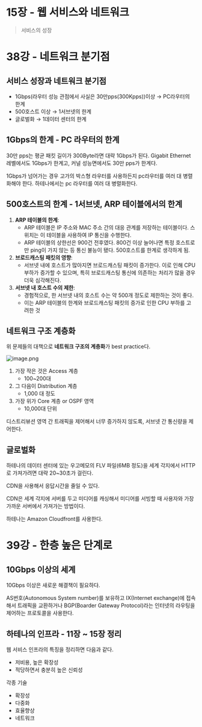 # 15장 - 웹 서비스와 네트워크

> 서비스의 성장
> 

# 38강 - 네트워크 분기점

## 서비스 성장과 네트워크 분기점

- 1Gbps(라우터 성능 관점에서 사실은 30만pps(300Kpps))이상 → PC라우터의 한계
- 500호스트 이상 → 1서브넷의 한계
- 글로벌화 → 1데이터 센터의 한계

## 1Gbps의 한계 - PC 라우터의 한계

30만 pps는 평균 패킷 길이가 300Byte라면 대략 1Gbps가 된다. Gigabit Ethernet 레벨에서도 1Gbps가 한계고, 커널 성능면에서도 30만 pps가 한계다.

1Gbps가 넘어가는 경우 고가의 박스형 라우터를 사용하든지 pc라우터를 여러 대 병렬화해야 한다. 하테나에서는 pc 라우터를 여러 대 병렬화한다. 

## 500호스트의 한계 - 1서브넷, ARP 테이블에서의 한계

1. **ARP 테이블의 한계**:
    - ARP 테이블은 IP 주소와 MAC 주소 간의 대응 관계를 저장하는 테이블이다. 스위치는 이 테이블을 사용하여 IP 통신을 수행한다.
    - ARP 테이블의 상한선은 900건 전후였다. 800건 이상 늘어나면 특정 호스트로만 ping이 가지 않는 등 통신 불능이 됐다. 500호스트를 한계로 생각하게 됨.
2. **브로드캐스팅 패킷의 영향**:
    - 서브넷 내에 호스트가 많아지면 브로드캐스팅 패킷이 증가한다. 이로 인해 CPU 부하가 증가할 수 있으며, 특히 브로드캐스팅 통신에 의존하는 처리가 많을 경우 더욱 심각해진다.
3. **서브넷 내 호스트 수의 제한**:
    - 경험적으로, 한 서브넷 내의 호스트 수는 약 500개 정도로 제한하는 것이 좋다.
    - 이는 ARP 테이블의 한계와 브로드캐스팅 패킷의 증가로 인한 CPU 부하를 고려한 것

## 네트워크 구조 계층화

위 문제들의 대책으로 **네트워크 구조의 계층화**가 best practice다. 

![image.png](15%E1%84%8C%E1%85%A1%E1%86%BC%20-%20%E1%84%8B%E1%85%B0%E1%86%B8%20%E1%84%89%E1%85%A5%E1%84%87%E1%85%B5%E1%84%89%E1%85%B3%E1%84%8B%E1%85%AA%20%E1%84%82%E1%85%A6%E1%84%90%E1%85%B3%E1%84%8B%E1%85%AF%E1%84%8F%E1%85%B3%201fb431715117801a9880ef7d9e0c8048/image.png)

1. 가장 작은 것은 Access 계층
    - 100~200대
2. 그 다음이 Distribution 계층
    - 1,000 대 정도
3. 가장 위가 Core 계층 or OSPF 영역
    - 10,000대 단위

디스트리뷰션 영역 간 트래픽을 제어해서 너무 증가하지 않도록, 서브넷 간 통신량을 제어한다. 

## 글로벌화

하테나의 데이터 센터에 있는 우고메모의 FLV 파일(6MB 정도)을 세계 각지에서 HTTP로 가져가려면 대략 20~30초가 걸린다.

CDN을 사용해서 응답시간을 줄일 수 있다.

CDN은 세계 각지에 서버를 두고 미디어를 캐싱해서 미디어를 서빙할 때 사용자와 가장 가까운 서버에서 가져가는 방법이다. 

하테나는 Amazon Cloudfront를 사용한다. 

# 39강 - 한층 높은 단계로

## 10Gbps 이상의 세계

10Gbps 이상은 새로운 해결책이 필요하다.

AS번호(Autonomous System number)를 보유하고 IX(Internet exchange)에 접속해서 트래픽을 교환하거나 BGP(Boarder Gateway Protocol)라는 인터넷의 라우팅을 제어하는 프로토콜을 사용한다. 

## 하테나의 인프라 - 11장 ~ 15장 정리

웹 서비스 인프라의 특징을 정리하면 다음과 같다.

- 저비용, 높은 확장성
- 적당하면서 충분히 높은 신뢰성

각종 기술

- 확장성
- 다중화
- 효율향상
- 네트워크